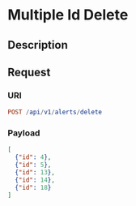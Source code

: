 # Multiple Id Delete

## Description

## Request

### URI

```elm
POST /api/v1/alerts/delete
```

### Payload

```json
[
  {"id": 4},
  {"id": 5},
  {"id": 13},
  {"id": 14},
  {"id": 18}
]
```
